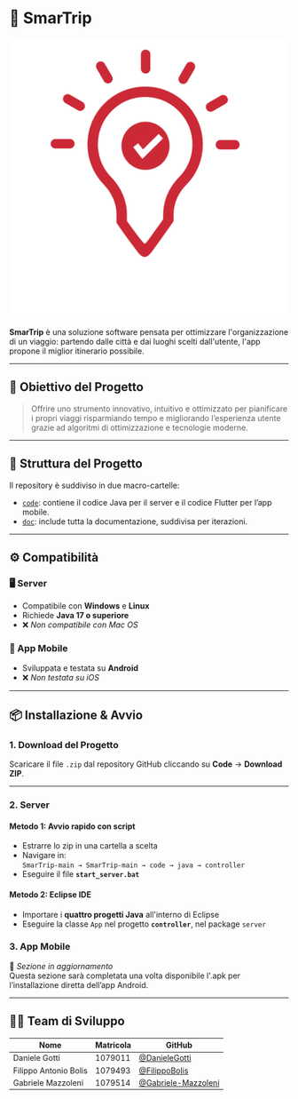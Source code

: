 # 📍 SmarTrip 
![Logo SmarTrip](code/flutter/smart_trip_app/assets/appLogo_red_white.png)

**SmarTrip** è una soluzione software pensata per ottimizzare l'organizzazione di un viaggio: partendo dalle città e dai luoghi scelti dall'utente, l'app propone il miglior itinerario possibile.

---

## 🎯 Obiettivo del Progetto

> Offrire uno strumento innovativo, intuitivo e ottimizzato per pianificare i propri viaggi risparmiando tempo e migliorando l’esperienza utente grazie ad algoritmi di ottimizzazione e tecnologie moderne.

---

## 📁 Struttura del Progetto

Il repository è suddiviso in due macro-cartelle:

- [`code`](code): contiene il codice Java per il server e il codice Flutter per l’app mobile.
- [`doc`](doc): include tutta la documentazione, suddivisa per iterazioni.

---

## ⚙️ Compatibilità

### 🖥️ Server
- Compatibile con **Windows** e **Linux**
- Richiede **Java 17 o superiore**
- ❌ *Non compatibile con Mac OS*

### 📱 App Mobile
- Sviluppata e testata su **Android**
- ❌ *Non testata su iOS*

---

## 📦 Installazione & Avvio

### 1. Download del Progetto
Scaricare il file `.zip` dal repository GitHub cliccando su **Code** → **Download ZIP**.

---

### 2. Server

#### Metodo 1: Avvio rapido con script
- Estrarre lo zip in una cartella a scelta
- Navigare in:  
  `SmarTrip-main → SmarTrip-main → code → java → controller`
- Eseguire il file **`start_server.bat`**

#### Metodo 2: Eclipse IDE
- Importare i **quattro progetti Java** all'interno di Eclipse
- Eseguire la classe `App` nel progetto **`controller`**, nel package `server`

### 3. App Mobile
🚧 *Sezione in aggiornamento*  
Questa sezione sarà completata una volta disponibile l'.apk per l’installazione diretta dell’app Android.

---

## 👨‍💻 Team di Sviluppo

| Nome | Matricola | GitHub |
|------|-----------|--------|
| Daniele Gotti | 1079011 | [@DanieleGotti](https://github.com/DanieleGotti) |
| Filippo Antonio Bolis | 1079493 | [@FilippoBolis](https://github.com/FilippoBolis) |
| Gabriele Mazzoleni | 1079514 | [@Gabriele-Mazzoleni](https://github.com/Gabriele-Mazzoleni) |
